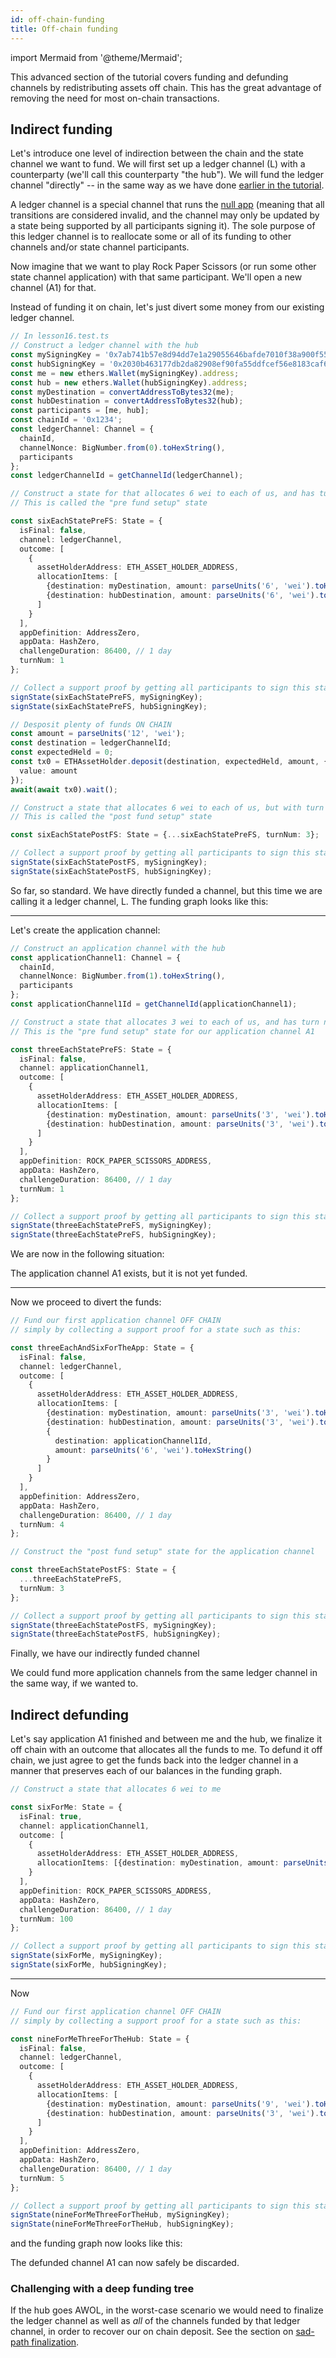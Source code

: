 ```yaml
---
id: off-chain-funding
title: Off-chain funding
---
```


import Mermaid from '@theme/Mermaid';

This advanced section of the tutorial covers funding and defunding channels by redistributing assets off chain. This has the great advantage of removing the need for most on-chain transactions.

## Indirect funding

Let's introduce one level of indirection between the chain and the state channel we want to fund. We will first set up a ledger channel (L) with a counterparty (we'll call this counterparty "the hub"). We will fund the ledger channel "directly" -- in the same way as we have done [earlier in the tutorial](/protocol-tutorial/deposit-assets).

A ledger channel is a special channel that runs the [null app](/implementation-notes/null-app) (meaning that all transitions are considered invalid, and the channel may only be updated by a state being supported by all participants signing it). The sole purpose of this ledger channel is to reallocate some or all of its funding to other channels and/or state channel participants.

Now imagine that we want to play Rock Paper Scissors (or run some other state channel application) with that same participant. We'll open a new channel (A1) for that.

Instead of funding it on chain, let's just divert some money from our existing ledger channel.

```typescript
// In lesson16.test.ts
// Construct a ledger channel with the hub
const mySigningKey = '0x7ab741b57e8d94dd7e1a29055646bafde7010f38a900f55bbd7647880faa6ee8';
const hubSigningKey = '0x2030b463177db2da82908ef90fa55ddfcef56e8183caf60db464bc398e736e6f';
const me = new ethers.Wallet(mySigningKey).address;
const hub = new ethers.Wallet(hubSigningKey).address;
const myDestination = convertAddressToBytes32(me);
const hubDestination = convertAddressToBytes32(hub);
const participants = [me, hub];
const chainId = '0x1234';
const ledgerChannel: Channel = {
  chainId,
  channelNonce: BigNumber.from(0).toHexString(),
  participants
};
const ledgerChannelId = getChannelId(ledgerChannel);

// Construct a state for that allocates 6 wei to each of us, and has turn numer n - 1
// This is called the "pre fund setup" state

const sixEachStatePreFS: State = {
  isFinal: false,
  channel: ledgerChannel,
  outcome: [
    {
      assetHolderAddress: ETH_ASSET_HOLDER_ADDRESS,
      allocationItems: [
        {destination: myDestination, amount: parseUnits('6', 'wei').toHexString()},
        {destination: hubDestination, amount: parseUnits('6', 'wei').toHexString()}
      ]
    }
  ],
  appDefinition: AddressZero,
  appData: HashZero,
  challengeDuration: 86400, // 1 day
  turnNum: 1
};

// Collect a support proof by getting all participants to sign this state
signState(sixEachStatePreFS, mySigningKey);
signState(sixEachStatePreFS, hubSigningKey);

// Desposit plenty of funds ON CHAIN
const amount = parseUnits('12', 'wei');
const destination = ledgerChannelId;
const expectedHeld = 0;
const tx0 = ETHAssetHolder.deposit(destination, expectedHeld, amount, {
  value: amount
});
await(await tx0).wait();

// Construct a state that allocates 6 wei to each of us, but with turn number 2n - 1
// This is called the "post fund setup" state

const sixEachStatePostFS: State = {...sixEachStatePreFS, turnNum: 3};

// Collect a support proof by getting all participants to sign this state
signState(sixEachStatePostFS, mySigningKey);
signState(sixEachStatePostFS, hubSigningKey);
```

So far, so standard. We have directly funded a channel, but this time we are calling it a ledger channel, L. The funding graph looks like this:

<Mermaid chart='
graph LR;
linkStyle default interpolate basis;
ETHAssetHolder( )
ledger((L))
me(( )):::external
hub(( )):::external
ETHAssetHolder-->|12|ledger;
ledger-->|6|me;
ledger-->|6|hub;
classDef external fill:#f96
' />

---

Let's create the application channel:

```typescript
// Construct an application channel with the hub
const applicationChannel1: Channel = {
  chainId,
  channelNonce: BigNumber.from(1).toHexString(),
  participants
};
const applicationChannel1Id = getChannelId(applicationChannel1);

// Construct a state that allocates 3 wei to each of us, and has turn numer n - 1
// This is the "pre fund setup" state for our application channel A1

const threeEachStatePreFS: State = {
  isFinal: false,
  channel: applicationChannel1,
  outcome: [
    {
      assetHolderAddress: ETH_ASSET_HOLDER_ADDRESS,
      allocationItems: [
        {destination: myDestination, amount: parseUnits('3', 'wei').toHexString()},
        {destination: hubDestination, amount: parseUnits('3', 'wei').toHexString()}
      ]
    }
  ],
  appDefinition: ROCK_PAPER_SCISSORS_ADDRESS,
  appData: HashZero,
  challengeDuration: 86400, // 1 day
  turnNum: 1
};

// Collect a support proof by getting all participants to sign this state
signState(threeEachStatePreFS, mySigningKey);
signState(threeEachStatePreFS, hubSigningKey);
```

We are now in the following situation:

<Mermaid chart='
graph LR;
linkStyle default interpolate basis;
ETHAssetHolder( )
ledger((L))
me(( )):::external
hub(( )):::external
me(( )):::external
hub(( )):::external
ETHAssetHolder-->|12|ledger;
ledger-->|6|me;
ledger-->|6|hub;
app((A1)):::defunded
app-->|3|me;
app-->|3|hub;
linkStyle 3,4 opacity:0.2;
classDef external fill:#f96
classDef defunded opacity:0.2;
' />

The application channel A1 exists, but it is not yet funded.

---

Now we proceed to divert the funds:

```typescript
// Fund our first application channel OFF CHAIN
// simply by collecting a support proof for a state such as this:

const threeEachAndSixForTheApp: State = {
  isFinal: false,
  channel: ledgerChannel,
  outcome: [
    {
      assetHolderAddress: ETH_ASSET_HOLDER_ADDRESS,
      allocationItems: [
        {destination: myDestination, amount: parseUnits('3', 'wei').toHexString()},
        {destination: hubDestination, amount: parseUnits('3', 'wei').toHexString()},
        {
          destination: applicationChannel1Id,
          amount: parseUnits('6', 'wei').toHexString()
        }
      ]
    }
  ],
  appDefinition: AddressZero,
  appData: HashZero,
  challengeDuration: 86400, // 1 day
  turnNum: 4
};

// Construct the "post fund setup" state for the application channel

const threeEachStatePostFS: State = {
  ...threeEachStatePreFS,
  turnNum: 3
};

// Collect a support proof by getting all participants to sign this state
signState(threeEachStatePostFS, mySigningKey);
signState(threeEachStatePostFS, hubSigningKey);
```

Finally, we have our indirectly funded channel

<Mermaid chart='
graph LR;
linkStyle default interpolate basis;
ETHAssetHolder( )
ledger((L))
me(( )):::external
hub(( )):::external
me(( )):::external
hub(( )):::external
ETHAssetHolder-->|12|ledger;
ledger-->|3|me;
ledger-->|3|hub;
ledger-->|6|app
app((A1))
app-->|3|me;
app-->|3|hub;
classDef external fill:#f96
' />

We could fund more application channels from the same ledger channel in the same way, if we wanted to.

## Indirect defunding

Let's say application A1 finished and between me and the hub, we finalize it off chain with an outcome that allocates all the funds to me. To defund it off chain, we just agree to get the funds back into the ledger channel in a manner that preserves each of our balances in the funding graph.

```typescript
// Construct a state that allocates 6 wei to me

const sixForMe: State = {
  isFinal: true,
  channel: applicationChannel1,
  outcome: [
    {
      assetHolderAddress: ETH_ASSET_HOLDER_ADDRESS,
      allocationItems: [{destination: myDestination, amount: parseUnits('6', 'wei').toHexString()}]
    }
  ],
  appDefinition: ROCK_PAPER_SCISSORS_ADDRESS,
  appData: HashZero,
  challengeDuration: 86400, // 1 day
  turnNum: 100
};

// Collect a support proof by getting all participants to sign this state
signState(sixForMe, mySigningKey);
signState(sixForMe, hubSigningKey);
```

<Mermaid chart='
graph LR;
linkStyle default interpolate basis;
ETHAssetHolder( )
ledger((L))
me(( )):::external
hub(( )):::external
me(( )):::external
hub(( )):::external
ETHAssetHolder-->|12|ledger;
ledger-->|3|me;
ledger-->|3|hub;
ledger-->|6|app
app((A1))
app-->|6|me;
classDef external fill:#f96
' />

---

Now

```typescript
// Fund our first application channel OFF CHAIN
// simply by collecting a support proof for a state such as this:

const nineForMeThreeForTheHub: State = {
  isFinal: false,
  channel: ledgerChannel,
  outcome: [
    {
      assetHolderAddress: ETH_ASSET_HOLDER_ADDRESS,
      allocationItems: [
        {destination: myDestination, amount: parseUnits('9', 'wei').toHexString()},
        {destination: hubDestination, amount: parseUnits('3', 'wei').toHexString()}
      ]
    }
  ],
  appDefinition: AddressZero,
  appData: HashZero,
  challengeDuration: 86400, // 1 day
  turnNum: 5
};

// Collect a support proof by getting all participants to sign this state
signState(nineForMeThreeForTheHub, mySigningKey);
signState(nineForMeThreeForTheHub, hubSigningKey);
```

and the funding graph now looks like this:

<Mermaid chart='
graph LR;
linkStyle default interpolate basis;
ETHAssetHolder( )
ledger((L))
me(( )):::external
hub(( )):::external
me(( )):::external
hub(( )):::external
ETHAssetHolder-->|12|ledger;
ledger-->|9|me;
ledger-->|3|hub;
app((A1)):::defunded
app-->|6|me;
linkStyle 3 opacity:0.2;
classDef external fill:#f96
classDef defunded opacity:0.2;
' />
The defunded channel A1 can now safely be discarded.

### Challenging with a deep funding tree

If the hub goes AWOL, in the worst-case scenario we would need to finalize the ledger channel as well as _all_ of the channels funded by that ledger channel, in order to recover our on chain deposit. See the section on [sad-path finalization](/protocol-tutorial/finalize-a-channel-sad).
